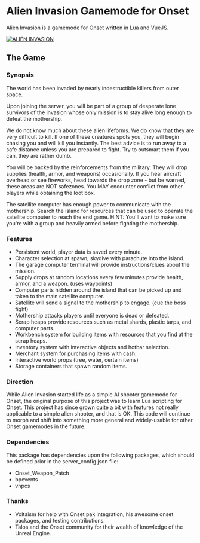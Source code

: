 # Alien Invasion Gamemode for Onset

Alien Invasion is a gamemode for [Onset](https://playonset.com/) written in Lua and VueJS.

[![ALIEN INVASION](https://i.gyazo.com/81411c6f822a754156df834fba6cdd1d.png)](https://gyazo.com/81411c6f822a754156df834fba6cdd1d)

## The Game

### Synopsis

The world has been invaded by nearly indestructible killers from outer space.

Upon joining the server, you will be part of a group of desperate lone survivors of the invasion whose only mission is to stay alive long enough to defeat the mothership.

We do not know much about these alien lifeforms.  We do know that they are very difficult to kill. If one of these creatures spots you, they will begin chasing you and will kill you instantly.  The best advice is to run away to a safe distance unless you are prepared to fight.  Try to outsmart them if you can, they are rather dumb.

You will be backed by the reinforcements from the military.  They will drop supplies (health, armor, and weapons) occasionally.  If you hear aircraft overhead or see fireworks, head towards the drop zone - but be warned, these areas are NOT safezones.  You MAY encounter conflict from other players while obtaining the loot box.  

The satellite computer has enough power to communicate with the mothership. Search the island for resources that can be used to operate the satellite computer to reach the end game.  HINT: You'll want to make sure you're with a group and heavily armed before fighting the mothership.

### Features

* Persistent world, player data is saved every minute.
* Character selection at spawn, skydive with parachute into the island.
* The garage computer terminal will provide instructions/clues about the mission.
* Supply drops at random locations every few minutes provide health, armor, and a weapon. (uses waypoints)
* Computer parts hidden around the island that can be picked up and taken to the main satellite computer.
* Satellite will send a signal to the mothership to engage. (cue the boss fight)
* Mothership attacks players until everyone is dead or defeated.
* Scrap heaps provide resources such as metal shards, plastic tarps, and computer parts.
* Workbench system for building items with resources that you find at the scrap heaps.
* Inventory system with interactive objects and hotbar selection.
* Merchant system for purchasing items with cash.
* Interactive world props (tree, water, certain items)
* Storage containers that spawn random items.

### Direction

While Alien Invasion started life as a simple AI shooter gamemode for Onset, the original
purpose of this project was to learn Lua scripting for Onset.  This project has since
grown quite a bit with features not really applicable to a simple alien shooter, and that
is OK.  This code will continue to morph and shift into something more general and widely-usable for other Onset gamemodes in the future.

### Dependencies

This package has dependencies upon the following packages, which should be defined prior in the server_config.json file:

* Onset_Weapon_Patch
* bpevents
* vnpcs

### Thanks

* Voltaism for help with Onset pak integration, his awesome onset packages, and testing contributions.
* Talos and the Onset community for their wealth of knowledge of the Unreal Engine.
